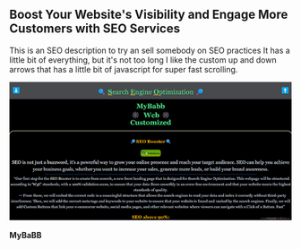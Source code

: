 <!-- note to self just push to deploy to github pages-->
## Boost Your Website's Visibility and Engage More Customers with SEO Services
This is an SEO description to try an sell somebody on SEO practices
It has a little bit of everything, but it's not too long
I like the custom up and down arrows that has a little bit of javascript for super fast scrolling.


![Page](SEOScreenshotReadMe.png)



**MyBaBB**